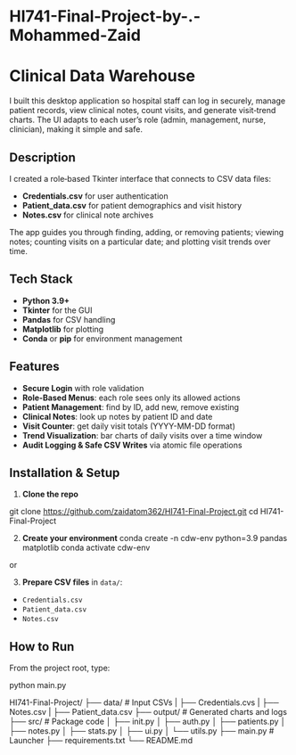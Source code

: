 # HI741-Final-Project-by-.-Mohammed-Zaid
# Clinical Data Warehouse

I built this desktop application so hospital staff can log in securely, manage patient records, view clinical notes, count visits, and generate visit‐trend charts. The UI adapts to each user’s role (admin, management, nurse, clinician), making it simple and safe.

## Description

I created a role‐based Tkinter interface that connects to CSV data files:

- **Credentials.csv** for user authentication  
- **Patient_data.csv** for patient demographics and visit history  
- **Notes.csv** for clinical note archives  

The app guides you through finding, adding, or removing patients; viewing notes; counting visits on a particular date; and plotting visit trends over time.

## Tech Stack

- **Python 3.9+**  
- **Tkinter** for the GUI  
- **Pandas** for CSV handling  
- **Matplotlib** for plotting  
- **Conda** or **pip** for environment management  

## Features

- **Secure Login** with role validation  
- **Role-Based Menus**: each role sees only its allowed actions  
- **Patient Management**: find by ID, add new, remove existing  
- **Clinical Notes**: look up notes by patient ID and date  
- **Visit Counter**: get daily visit totals (YYYY-MM-DD format)  
- **Trend Visualization**: bar charts of daily visits over a time window  
- **Audit Logging & Safe CSV Writes** via atomic file operations  

## Installation & Setup

1. **Clone the repo**  

git clone https://github.com/zaidatom362/HI741-Final-Project.git
cd HI741-Final-Project

2. **Create your environment**
conda create -n cdw-env python=3.9 pandas matplotlib
conda activate cdw-env


or

3. **Prepare CSV files** in `data/`:  
- `Credentials.csv`  
- `Patient_data.csv`  
- `Notes.csv`  

## How to Run

From the project root, type:

python main.py

HI741-Final-Project/
├── data/ # Input CSVs
| ├── Credentials.cvs
| ├── Notes.csv
| ├── Patient_data.csv
├── output/ # Generated charts and logs
├── src/ # Package code
│ ├── init.py
│ ├── auth.py
│ ├── patients.py
│ ├── notes.py
│ ├── stats.py
│ ├── ui.py
│ └── utils.py
├── main.py # Launcher
├── requirements.txt
└── README.md

